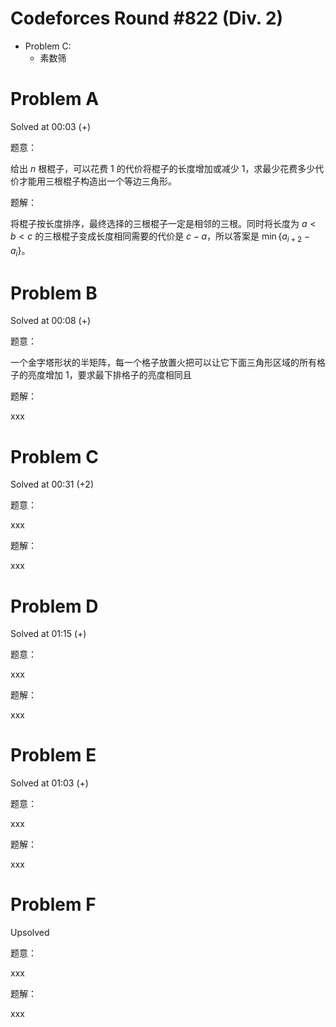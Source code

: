 # Codeforces Round #822 (Div. 2)

- Problem C:
  - 素数筛
  
# Problem A

Solved at 00:03 (+)

题意：

给出 $n$ 根棍子，可以花费 $1$ 的代价将棍子的长度增加或减少 $1$，求最少花费多少代价才能用三根棍子构造出一个等边三角形。

题解：

将棍子按长度排序，最终选择的三根棍子一定是相邻的三根。同时将长度为 $a<b<c$ 的三根棍子变成长度相同需要的代价是 $c-a$，所以答案是 $\min\{a_{i+2}-a_i\}$。

# Problem B

Solved at 00:08 (+)

题意：

一个金字塔形状的半矩阵，每一个格子放置火把可以让它下面三角形区域的所有格子的亮度增加 $1$，要求最下排格子的亮度相同且

题解：

xxx

# Problem C

Solved at 00:31 (+2)

题意：

xxx

题解：

xxx

# Problem D

Solved at 01:15 (+)

题意：

xxx

题解：

xxx

# Problem E

Solved at 01:03 (+)

题意：

xxx

题解：

xxx

# Problem F

Upsolved

题意：

xxx

题解：

xxx
